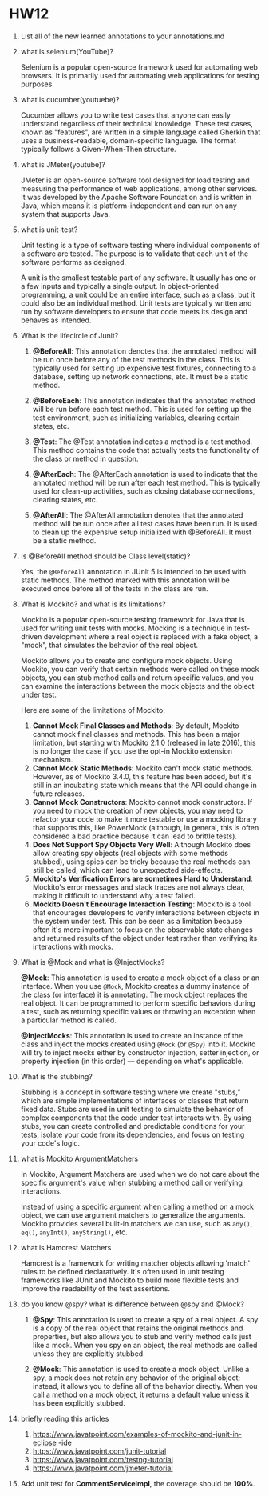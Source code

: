 # HW12

1. List all of the new learned annotations to your annotations.md

   

2. what is selenium(YouTube)?

   Selenium is a popular open-source framework used for automating web browsers. It is primarily used for automating web applications for testing purposes.

   

3. what is cucumber(youtuebe)?

   Cucumber allows you to write test cases that anyone can easily understand regardless of their technical knowledge. These test cases, known as "features", are written in a simple language called Gherkin that uses a business-readable, domain-specific language. The format typically follows a Given-When-Then structure.

   

4. what is JMeter(youtube)?

   JMeter is an open-source software tool designed for load testing and measuring the performance of web applications, among other services. It was developed by the Apache Software Foundation and is written in Java, which means it is platform-independent and can run on any system that supports Java.

   

5. what is unit-test?

   Unit testing is a type of software testing where individual components of a software are tested. The purpose is to validate that each unit of the software performs as designed.

   A unit is the smallest testable part of any software. It usually has one or a few inputs and typically a single output. In object-oriented programming, a unit could be an entire interface, such as a class, but it could also be an individual method. Unit tests are typically written and run by software developers to ensure that code meets its design and behaves as intended.

   

6. What is the lifecircle of Junit?

   1. **@BeforeAll**: This annotation denotes that the annotated method will be run once before any of the test methods in the class. This is typically used for setting up expensive test fixtures, connecting to a database, setting up network connections, etc. It must be a static method.

   2. **@BeforeEach**: This annotation indicates that the annotated method will be run before each test method. This is used for setting up the test environment, such as initializing variables, clearing certain states, etc.

   3. **@Test**: The @Test annotation indicates a method is a test method. This method contains the code that actually tests the functionality of the class or method in question.

   4. **@AfterEach**: The @AfterEach annotation is used to indicate that the annotated method will be run after each test method. This is typically used for clean-up activities, such as closing database connections, clearing states, etc.

   5. **@AfterAll**: The @AfterAll annotation denotes that the annotated method will be run once after all test cases have been run. It is used to clean up the expensive setup initialized with @BeforeAll. It must be a static method.

      

7. Is @BeforeAll method should be Class level(static)?

   Yes, the `@BeforeAll` annotation in JUnit 5 is intended to be used with static methods. The method marked with this annotation will be executed once before all of the tests in the class are run.

   

8. What is Mockito? and what is its limitations?

   Mockito is a popular open-source testing framework for Java that is used for writing unit tests with mocks. Mocking is a technique in test-driven development where a real object is replaced with a fake object, a "mock", that simulates the behavior of the real object.

   Mockito allows you to create and configure mock objects. Using Mockito, you can verify that certain methods were called on these mock objects, you can stub method calls and return specific values, and you can examine the interactions between the mock objects and the object under test.

   Here are some of the limitations of Mockito:

   1. **Cannot Mock Final Classes and Methods**: By default, Mockito cannot mock final classes and methods. This has been a major limitation, but starting with Mockito 2.1.0 (released in late 2016), this is no longer the case if you use the opt-in Mockito extension mechanism.
   2. **Cannot Mock Static Methods**: Mockito can't mock static methods. However, as of Mockito 3.4.0, this feature has been added, but it's still in an incubating state which means that the API could change in future releases.
   3. **Cannot Mock Constructors**: Mockito cannot mock constructors. If you need to mock the creation of new objects, you may need to refactor your code to make it more testable or use a mocking library that supports this, like PowerMock (although, in general, this is often considered a bad practice because it can lead to brittle tests).
   4. **Does Not Support Spy Objects Very Well**: Although Mockito does allow creating spy objects (real objects with some methods stubbed), using spies can be tricky because the real methods can still be called, which can lead to unexpected side-effects.
   5. **Mockito's Verification Errors are sometimes Hard to Understand**: Mockito's error messages and stack traces are not always clear, making it difficult to understand why a test failed.
   6. **Mockito Doesn't Encourage Interaction Testing**: Mockito is a tool that encourages developers to verify interactions between objects in the system under test. This can be seen as a limitation because often it's more important to focus on the observable state changes and returned results of the object under test rather than verifying its interactions with mocks.

   

9. What is @Mock and what is @InjectMocks?

   **@Mock**: This annotation is used to create a mock object of a class or an interface. When you use `@Mock`, Mockito creates a dummy instance of the class (or interface) it is annotating. The mock object replaces the real object. It can be programmed to perform specific behaviors during a test, such as returning specific values or throwing an exception when a particular method is called.

   **@InjectMocks**: This annotation is used to create an instance of the class and inject the mocks created using `@Mock` (or `@Spy`) into it. Mockito will try to inject mocks either by constructor injection, setter injection, or property injection (in this order) — depending on what's applicable.

   

10. What is the stubbing?

    Stubbing is a concept in software testing where we create "stubs," which are simple implementations of interfaces or classes that return fixed data. Stubs are used in unit testing to simulate the behavior of complex components that the code under test interacts with. By using stubs, you can create controlled and predictable conditions for your tests, isolate your code from its dependencies, and focus on testing your code's logic.

    

11. what is Mockito ArgumentMatchers

    In Mockito, Argument Matchers are used when we do not care about the specific argument's value when stubbing a method call or verifying interactions.

    Instead of using a specific argument when calling a method on a mock object, we can use argument matchers to generalize the arguments. Mockito provides several built-in matchers we can use, such as `any()`, `eq()`, `anyInt()`, `anyString()`, etc.

    

12. what is Hamcrest Matchers

    Hamcrest is a framework for writing matcher objects allowing 'match' rules to be defined declaratively. It's often used in unit testing frameworks like JUnit and Mockito to build more flexible tests and improve the readability of the test assertions.

    

13. do you know @spy? what is difference between @spy and @Mock?

    1. **@Spy**: This annotation is used to create a spy of a real object. A spy is a copy of the real object that retains the original methods and properties, but also allows you to stub and verify method calls just like a mock. When you spy on an object, the real methods are called unless they are explicitly stubbed.

    2. **@Mock**: This annotation is used to create a mock object. Unlike a spy, a mock does not retain any behavior of the original object; instead, it allows you to define all of the behavior directly. When you call a method on a mock object, it returns a default value unless it has been explicitly stubbed.

       

14. briefly reading this articles

    1. https://www.javatpoint.com/examples-of-mockito-and-junit-in-eclipse -ide
    2. https://www.javatpoint.com/junit-tutorial
    3. https://www.javatpoint.com/testng-tutorial
    4. https://www.javatpoint.com/jmeter-tutorial

    

15. Add unit test for **CommentServiceImpl**, the coverage should be **100%**.
